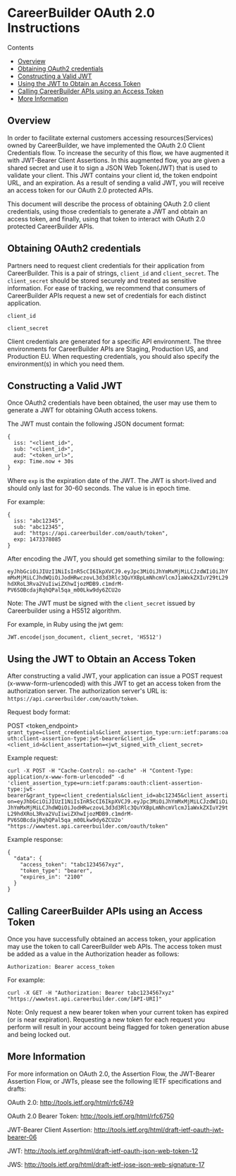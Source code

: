 # CareerBuilder OAuth 2.0 Instructions

Contents

- [Overview](#overview)
- [Obtaining OAuth2 credentials](#obtaining-oAuth2-credentials)
- [Constructing a Valid JWT](#constructing-a-valid-jwt)
- [Using the JWT to Obtain an Access Token](#using-the-jwt-to-obtain-an-access-token)
- [Calling CareerBuilder APIs using an Access Token](#calling-careerbuilder-apis-using-an-access-token)
- [More Information](#more-information)

## Overview

In order to facilitate external customers accessing resources(Services) owned by CareerBuilder, we have implemented the OAuth 2.0 Client Credentials flow.  To increase the security of this flow, we have augmented it with JWT-Bearer Client Assertions.  In this augmented flow, you are given a shared secret and use it to sign a JSON Web Token(JWT) that is used to validate your client.  This JWT contains your client id, the token endpoint URL, and an expiration.  As a result of sending a valid JWT, you will receive an access token for our OAuth 2.0 protected APIs.

This document will describe the process of obtaining OAuth 2.0 client credentials, using those credentials to generate a JWT and obtain an access token, and finally, using that token to interact with OAuth 2.0 protected CareerBuilder APIs.

## Obtaining OAuth2 credentials

Partners need to request client credentials for their application from CareerBuilder. This is a pair of strings, `client_id` and `client_secret`. The `client_secret` should be stored securely and treated as sensitive information. For ease of tracking, we recommend that consumers of CareerBuilder APIs request a new set of credentials for each distinct application.

`client_id`

`client_secret`

Client credentials are generated for a specific API environment. The three environments for CareerBuilder APIs are Staging, Production US, and Production EU. When requesting credentials, you should also specify the environment(s) in which you need them.

## Constructing a Valid JWT

Once OAuth2 credentials have been obtained, the user may use them to generate a JWT for obtaining OAuth access tokens.

The JWT must contain the following JSON document format:  

```
{ 
  iss: "<client_id>",
  sub: "<client_id>",
  aud: "<token_url>",
  exp: Time.now + 30s
}
```

Where `exp` is the expiration date of the JWT. The JWT is short-lived and should only last for 30-60 seconds.  The value is in epoch time.    

For example:
```
{
  iss: "abc12345", 
  sub: "abc12345", 
  aud: "https://api.careerbuilder.com/oauth/token", 
  exp: 1473378085
}
```

After encoding the JWT, you should get something similar to the following:

`eyJhbGciOiJIUzI1NiIsInR5cCI6IkpXVCJ9.eyJpc3MiOiJhYmMxMjMiLCJzdWIiOiJhYmMxMjMiLCJhdWQiOiJodHRwczovL3d3d3Rlc3QuYXBpLmNhcmVlcmJ1aWxkZXIuY29tL29hdXRoL3Rva2VuIiwiZXhwIjozMDB9.c1mdrM-PV6SOBcdajRqhQPal5qa_m00Lkw9dy6ZCU2o`

Note: The JWT must be signed with the `client_secret` issued by Careerbuilder using a HS512 algorithm.  

For example, in Ruby using the jwt gem:

`JWT.encode(json_document, client_secret, 'HS512')`

## Using the JWT to Obtain an Access Token

After constructing a valid JWT, your application can issue a POST request (x-www-form-urlencoded) with this JWT to get an access token from the authorization server. The authorization server's URL is: `https://api.careerbuilder.com/oauth/token`.

Request body format:

POST <token_endpoint> `grant_type=client_credentials&client_assertion_type:urn:ietf:params:oauth:client-assertion-type:jwt-bearer&client_id=<client_id>&client_assertation=<jwt_signed_with_client_secret>`

Example request:

`curl -X POST -H "Cache-Control: no-cache" -H "Content-Type: application/x-www-form-urlencoded" -d 'client_assertion_type=urn:ietf:params:oauth:client-assertion-type:jwt-bearer&grant_type=client_credentials&client_id=abc12345&client_assertion=eyJhbGciOiJIUzI1NiIsInR5cCI6IkpXVCJ9.eyJpc3MiOiJhYmMxMjMiLCJzdWIiOiJhYmMxMjMiLCJhdWQiOiJodHRwczovL3d3d3Rlc3QuYXBpLmNhcmVlcmJ1aWxkZXIuY29tL29hdXRoL3Rva2VuIiwiZXhwIjozMDB9.c1mdrM-PV6SOBcdajRqhQPal5qa_m00Lkw9dy6ZCU2o' "https://wwwtest.api.careerbuilder.com/oauth/token"` 

Example response:

```
{ 
  "data": { 
    "access_token": "tabc1234567xyz", 
    "token_type": "bearer", 
    "expires_in": "2100" 
  }
}
```

## Calling CareerBuilder APIs using an Access Token

Once you have successfully obtained an access token, your application may use the token to call CareerBuilder web APIs. The access token must be added as a value in the Authorization header as follows:

`Authorization: Bearer access_token` 

For example:

`curl -X GET -H "Authorization: Bearer tabc1234567xyz" "https://wwwtest.api.careerbuilder.com/[API-URI]"`

Note: Only request a new bearer token when your current token has expired (or is near expiration). Requesting a new token for each request you perform will result in your account being flagged for token generation abuse and being locked out.

## More Information

For more information on OAuth 2.0, the Assertion Flow, the JWT-Bearer Assertion Flow, or JWTs, please see the following IETF specifications and drafts: 

OAuth 2.0: http://tools.ietf.org/html/rfc6749  

OAuth 2.0 Bearer Token: http://tools.ietf.org/html/rfc6750  

JWT-Bearer Client Assertion: http://tools.ietf.org/html/draft-ietf-oauth-jwt-bearer-06 

JWT: http://tools.ietf.org/html/draft-ietf-oauth-json-web-token-12 

JWS: http://tools.ietf.org/html/draft-ietf-jose-json-web-signature-17 